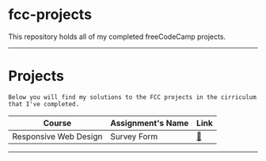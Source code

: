 # fcc-projects
This repository holds all of my completed freeCodeCamp projects.

***

# Projects

	Below you will find my solutions to the FCC projects in the cirriculum that I've completed.

| Course | Assignment's Name | Link |
| ------ | ------------ | ---- |
| Responsive Web Design | Survey Form | [📑]([https://pulgamecanica.github.io/TheOdinProject/FoundationsCourse/odin-recipes/](https://github.com/travboz/fcc-projects/tree/main/fcc_suvery_form_rwd_p1)https://github.com/travboz/fcc-projects/tree/main/fcc_suvery_form_rwd_p1)


***
